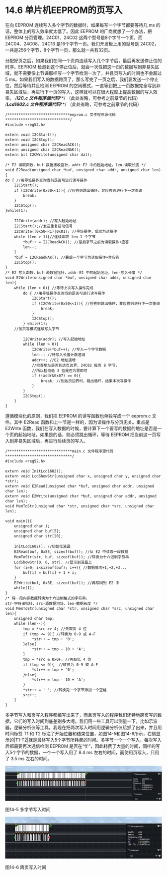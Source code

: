 # 14.6 单片机EEPROM的页写入

在向 EEPROM 连续写入多个字节的数据时，如果每写一个字节都要等待几 ms 的话，整体上的写入效率就太低了。因此 EEPROM 的厂商就想了一个办法，把 EEPROM 分页管理。24C01、24C02 这两个型号是8个字节一个页，而 24C04、24C08、24C16 是16个字节一页。我们开发板上用的型号是 24C02，一共是256个字节，8个字节一页，那么就一共有32页。

分配好页之后，如果我们在同一个页内连续写入几个字节后，最后再发送停止位的时序。EEPROM 检测到这个停止位后，就会一次性把这一页的数据写到非易失区域，就不需要像上节课那样写一个字节检测一次了，并且页写入的时间也不会超过 5 ms。如果我们写入的数据跨页了，那么写完了一页之后，我们要发送一个停止位，然后等待并且检测 EEPROM 的空闲模式，一直等到把上一页数据完全写到非易失区域后，再进行下一页的写入，这样就可以在很大程度上提高数据的写入效率。
/*****************************I2C.c 文件程序源代码*******************************/
（此处省略，可参考之前章节的代码）
/***************************Lcd1602.c 文件程序源代码*****************************/
（此处省略，可参考之前章节的代码） 

```
/****************************eeprom.c 文件程序源代码*****************************/
#include <reg52.h>

extern void I2CStart();
extern void I2CStop();
extern unsigned char I2CReadACK();
extern unsigned char I2CReadNAK();
extern bit I2CWrite(unsigned char dat);

/* E2 读取函数，buf-数据接收指针，addr-E2 中的起始地址，len-读取长度 */
void E2Read(unsigned char *buf, unsigned char addr, unsigned char len){
do { //用寻址操作查询当前是否可进行读写操作
    I2CStart();
    if (I2CWrite(0x50<<1)){ //应答则跳出循环，非应答则进行下一次查询
        break;
    }
    I2CStop();
}while(1);
   
    I2CWrite(addr); //写入起始地址
    I2CStart();//发送重复启动信号
    I2CWrite((0x50<<1)|0x01); //寻址器件，后续为读操作
    while (len > 1){//连续读取 len-1 个字节
        *buf++ = I2CReadACK(); //最后字节之前为读取操作+应答
        len--;
    }
    *buf = I2CReadNAK(); //最后一个字节为读取操作+非应答
    I2CStop();
}
/* E2 写入函数，buf-源数据指针，addr-E2 中的起始地址，len-写入长度 */
void E2Write(unsigned char *buf, unsigned char addr, unsigned char len){
    while (len > 0){ //等待上次写入操作完成
        do { //用寻址操作查询当前是否可进行读写操作
            I2CStart();
            if (I2CWrite(0x50<<1)){ //应答则跳出循环，非应答则进行下一次查询
                break;
            }
            I2CStop();
        } while(1);
    //按页写模式连续写入字节
   
        I2CWrite(addr); //写入起始地址
        while (len > 0){
            I2CWrite(*buf++); //写入一个字节数据
            len--; //待写入长度计数递减
            addr++; //E2 地址递增
            //检查地址是否到达页边界，24C02 每页 8 字节，
            //所以检测低 3 位是否为零即可
            if ((addr&0x07) == 0){
                break; //到达页边界时，跳出循环，结束本次写操作
            }
        }
        I2CStop();
    }
}
```

遵循模块化的原则，我们把 EEPROM 的读写函数也单独写成一个 eeprom.c 文件。其中 E2Read 函数和上一节是一样的，因为读操作与分页无关。重点是 E2Write 函数，我们在写入数据的时候，要计算下一个要写的数据的地址是否是一个页的起始地址，如果是的话，则必须跳出循环，等待 EEPROM 把当前这一页写入到非易失区域后，再进行后续页的写入。 

```
/*****************************main.c 文件程序源代码******************************/
#include <reg52.h>

extern void InitLcd1602();
extern void LcdShowStr(unsigned char x, unsigned char y, unsigned char *str);
extern void E2Read(unsigned char *buf, unsigned char addr, unsigned char len);
extern void E2Write(unsigned char *buf, unsigned char addr, unsigned char len);
void MemToStr(unsigned char *str, unsigned char *src, unsigned char len);

void main(){
    unsigned char i;
    unsigned char buf[5];
    unsigned char str[20];
   
    InitLcd1602(); //初始化液晶
    E2Read(buf, 0x8E, sizeof(buf)); //从 E2 中读取一段数据
    MemToStr(str, buf, sizeof(buf)); //转换为十六进制字符串
    LcdShowStr(0, 0, str); //显示到液晶上
    for (i=0; i<sizeof(buf); i++){ //数据依次+1,+2,+3...
        buf[i] = buf[i] + 1 + i;
    }
    E2Write(buf, 0x8E, sizeof(buf)); //再写回到 E2 中
    while(1);
}
/* 将一段内存数据转换为十六进制格式的字符串，
str-字符串指针，src-源数据地址，len-数据长度 */
void MemToStr(unsigned char *str, unsigned char *src, unsigned char len){
    unsigned char tmp;
    while (len--){
        tmp = *src >> 4; //先取高 4 位
        if (tmp <= 9){ //转换为 0-9 或 A-F
            *str++ = tmp + '0';
        }else{
            *str++ = tmp - 10 + 'A';
        }
        tmp = *src & 0x0F; //再取低 4 位
        if (tmp <= 9){  //转换为 0-9 或 A-F
            *str++ = tmp + '0';
        }else{
            *str++ = tmp - 10 + 'A';
        }
        *str++ = ' '; //转换完一个字节添加一个空格
        src++;
    }
}
```

多字节写入和页写入程序都编写出来了，而且页写入的程序我们还特地跨页写的数据，它们的写入时间到底差别多大呢。我们用一些工具可以测量一下，比如示波器，逻辑分析仪等工具。我现在把两次写入时间用逻辑分析仪给抓了出来，并且用时间标签 T1 和 T2 标注了开始位置和结束位置，如图14-5和图14-6所示，右侧显示的|T1-T2|就是最终写入5个字节所耗费的时间。多字节一个一个写入，每次写入后都需要再次通信检测 EEPROM 是否在“忙”，因此耗费了大量的时间，同样的写入5个字节的数据，一个一个写入用了 8.4 ms 左右的时间，而使用页写入，只用了 3.5 ms 左右的时间。 

![](images/8.png)

图14-5 多字节写入时间

![](images/9.png)

图14-6 跨页写入时间